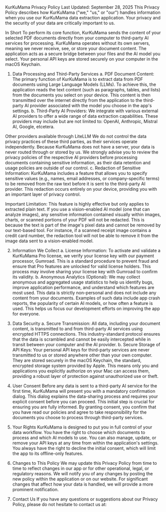 KurKuMama Privacy Policy Last Updated: September 28, 2025 This Privacy Policy describes how KurKuMama ("we," "us," or "our") handles information when you use our KurKuMama data extraction application. Your privacy and the security of your data are critically important to us.

In Short To perform its core function, KurKuMama sends the content of your selected PDF documents directly from your computer to third-party AI services for processing. KurKuMama operates without its own servers, meaning we never receive, see, or store your document content. The application acts as a secure bridge between your files and the AI model you select. Your personal API keys are stored securely on your computer in the macOS Keychain.

1. Data Processing and Third-Party Services a. PDF Document Content: The primary function of KurKuMama is to extract data from PDF documents using Large Language Models (LLMs). To achieve this, the application reads the text content (such as paragraphs, tables, and lists) from the documents you select on your device. This content is then transmitted over the internet directly from the application to the third-party AI provider associated with the model you choose in the app's settings.
b. Third-Party AI Providers: We integrate with various external AI providers to offer a wide range of data extraction capabilities. These providers may include but are not limited to: OpenAI, Anthropic, Mistral AI, Google, etcetera.

Other providers available through LiteLLM
We do not control the data privacy practices of these third parties, as their services operate independently. Because KurKuMama does not have a server, your data is never routed through or stored by us. We strongly advise you to review the privacy policies of the respective AI providers before processing documents containing sensitive information, as their data retention and usage policies are outside of our control.
c. Redaction of Sensitive Information: KurKuMama includes a feature that allows you to specify sensitive values (e.g., names, email addresses, or company-specific terms) to be removed from the raw text before it is sent to the third-party AI provider. This redaction occurs entirely on your device, providing you with an important layer of privacy control.

Important Limitation: This feature is highly effective but only applies to extracted plain text. If you use a vision-enabled AI model (one that can analyze images), any sensitive information contained visually within images, charts, or scanned portions of your PDF will not be redacted. This is because the text is part of the image's pixel data and cannot be removed by our text-based tool. For instance, if a scanned receipt image contains a credit card number, the redaction tool will not be able to remove it from the image data sent to a vision-enabled model.

2. Information We Collect a. License Information: To activate and validate a KurKuMama Pro license, we verify your license key with our payment processor, Gumroad. This is a standard procedure to prevent fraud and ensure that Pro features are unlocked for valid license holders. This process may involve sharing your license key with Gumroad to confirm its validity.
b. Anonymous Analytics (Optional): We may collect anonymous and aggregated usage statistics to help us identify bugs, improve application performance, and understand which features are most used. This data is strictly non-personal and does not include any content from your documents. Examples of such data include app crash reports, the popularity of certain AI models, or how often a feature is used. This helps us focus our development efforts on improving the app for everyone.

3. Data Security a. Secure Transmission: All data, including your document content, is transmitted to and from third-party AI services using encrypted HTTPS connections. This industry-standard protocol ensures that the data is scrambled and cannot be easily intercepted while in transit between your computer and the AI provider.
b. Secure Storage of API Keys: Your personal API keys for third-party services are never transmitted to us or stored anywhere other than your own computer. They are stored securely in the macOS Keychain, the standard, encrypted storage system provided by Apple. This means only you and applications you explicitly authorize on your Mac can access them, providing a robust layer of protection against unauthorized use or theft.

4. User Consent Before any data is sent to a third-party AI service for the first time, KurKuMama will present you with a mandatory confirmation dialog. This dialog explains the data-sharing process and requires your explicit consent before you can proceed. This initial step is crucial for ensuring you are fully informed. By granting consent, you confirm that you have read our policies and agree to take responsibility for the documents you choose to process through third-party services.

5. Your Rights KurKuMama is designed to put you in full control of your data workflow. You have the right to choose which documents to process and which AI models to use. You can also manage, update, or remove your API keys at any time from within the application's settings. You always have the right to decline the initial consent, which will limit the app to its offline-only features.

6. Changes to This Policy We may update this Privacy Policy from time to time to reflect changes in our app or for other operational, legal, or regulatory reasons. We will notify you of any changes by posting the new policy within the application or on our website. For significant changes that affect how your data is handled, we will provide a more prominent notification.

7. Contact Us If you have any questions or suggestions about our Privacy Policy, please do not hesitate to contact us at:

